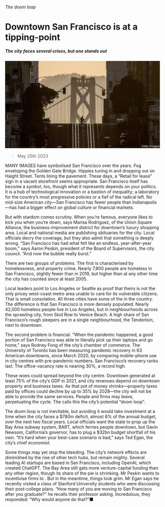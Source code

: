 ###### The doom loop

# Downtown San Francisco is at a tipping-point 

##### The city faces several crises, but one stands out 

![image](images/20230527_USP503.jpg) 

> May 25th 2023 

MANY IMAGES have symbolised San Francisco over the years. Fog enveloping the Golden Gate Bridge. Hippies tuning in and dropping out on Haight Street. Tents lining the pavement. These days, a “Retail for lease” sign in a vacant storefront seems appropriate. San Francisco itself has become a symbol, too, though what it represents depends on your politics. It is a hub of technological innovation or a bastion of inequality; a laboratory for the country’s most progressive policies or a fief of the radical left. No mid-size American city—San Francisco has fewer people than Indianapolis—has had a bigger effect on global culture or financial markets. 

But with stardom comes scrutiny. When you’re famous, everyone likes to kick you when you’re down, says Marisa Rodriguez, of the Union Square Alliance, the business-improvement district for downtown’s luxury shopping area. Local and national media are publishing obituaries for the city. Local officials decry the coverage, but they also admit that something is deeply wrong. “San Francisco has had what felt like an endless, year-after-year boom,” says Aaron Peskin, president of the Board of Supervisors, the city council. “And now the bubble really burst.” 

There are two groups of problems. The first is characterised by homelessness,  and property crime. Nearly 7,800 people are homeless in San Francisco, slightly fewer than in 2019, but higher than at any other time the city has counted since at least 2005.

Local leaders point to Los Angeles or Seattle as proof that theirs is not the only pricey west-coast metro area unable to care for its vulnerable citizens. That is small consolation. All three cities have some of the  in the country. The difference is that San Francisco is more densely populated. Nearly 42,000 homeless people live in Los Angeles, but in neighbourhoods across the sprawling city, from Skid Row to Venice Beach. A high share of San Francisco’s rough sleepers are in a single neighbourhood, the Tenderloin, next to downtown.

The second problem is financial. “When the pandemic happened, a good portion of San Francisco was able to literally pick up their laptops and go home,” says Rodney Fong of the city’s chamber of commerce. The University of Toronto has been measuring pandemic recovery in 63 American downtowns, since March 2020, by comparing mobile-phone use in city centres with pre-pandemic numbers. San Francisco’s recovery ranks last. The office-vacancy rate is nearing 30%, a record high. 

These woes could spread beyond the city centre. Downtown generated at least 75% of the city’s GDP in 2021, and city revenues depend on downtown property and business taxes. As that pot of money shrinks—property taxes paid by offices could decline by up to 35% by 2028—the city will not be able to provide the same services. People and firms may leave, perpetuating the cycle. The  calls this the city’s potential “doom loop”. 

The doom loop is not inevitable, but avoiding it would take investment at a time when the city faces a $780m deficit, almost 6% of the annual budget, over the next two fiscal years. Local officials want the state to prop up the Bay Area subway system, BART, which ferries people downtown, but Gavin Newsom, California’s governor, has to plug a $32bn budget shortfall of his own. “It’s hard when your best-case scenario is bad,” says Ted Egan, the city’s chief economist.

Some things may yet stop the bleeding. The city’s network effects are diminished by the rise of other tech hubs, but remain mighty. Several leading AI startups are based in San Francisco, including OpenAI, which created ChatGPT. The Bay Area still gets more venture-capital funding than any other region, though its share of the pie is shrinking. Mr Peskin wants to incentivise firms to . But in the meantime, things look grim. Mr Egan says he recently visited a class of Stanford University students who were discussing their post-college plans. “How many of you are moving to San Francisco after you graduate?” he recalls their professor asking. Incredulous, they responded: “Why would anyone do that?”■



